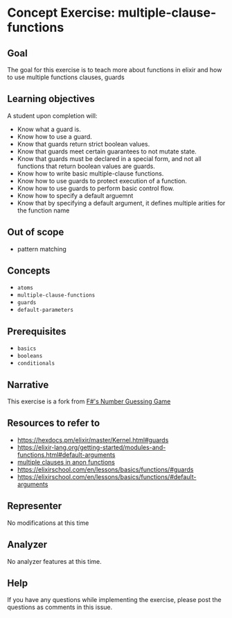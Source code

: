 # Concept Exercise: multiple-clause-functions

## Goal

The goal for this exercise is to teach more about functions in elixir and how to use multiple functions clauses, guards

## Learning objectives

A student upon completion will:

- Know what a guard is.
- Know how to use a guard.
- Know that guards return strict boolean values.
- Know that guards meet certain guarantees to not mutate state.
- Know that guards must be declared in a special form, and not all functions that return boolean values are guards.
- Know how to write basic multiple-clause functions.
- Know how to use guards to protect execution of a function.
- Know how to use guards to perform basic control flow.
- Know how to specify a default arguemnt
- Know that by specifying a default argument, it defines multiple arities for the function name

## Out of scope

- pattern matching

## Concepts

- `atoms`
- `multiple-clause-functions`
- `guards`
- `default-parameters`

## Prerequisites

- `basics`
- `booleans`
- `conditionals`

## Narrative

This exercise is a fork from [F#'s Number Guessing Game](https://github.com/exercism/v3/blob/master/languages/fsharp/exercises/concept/pattern-matching/.docs/instructions.md)

## Resources to refer to

- <https://hexdocs.pm/elixir/master/Kernel.html#guards>
- <https://elixir-lang.org/getting-started/modules-and-functions.html#default-arguments>
- [multiple clauses in anon functions](https://til.hashrocket.com/posts/36c6d2684e-defining-multiple-clauses-in-an-anonymous-function)
- https://elixirschool.com/en/lessons/basics/functions/#guards
- https://elixirschool.com/en/lessons/basics/functions/#default-arguments

## Representer

No modifications at this time

## Analyzer

No analyzer features at this time.

## Help

If you have any questions while implementing the exercise, please post the questions as comments in this issue.
